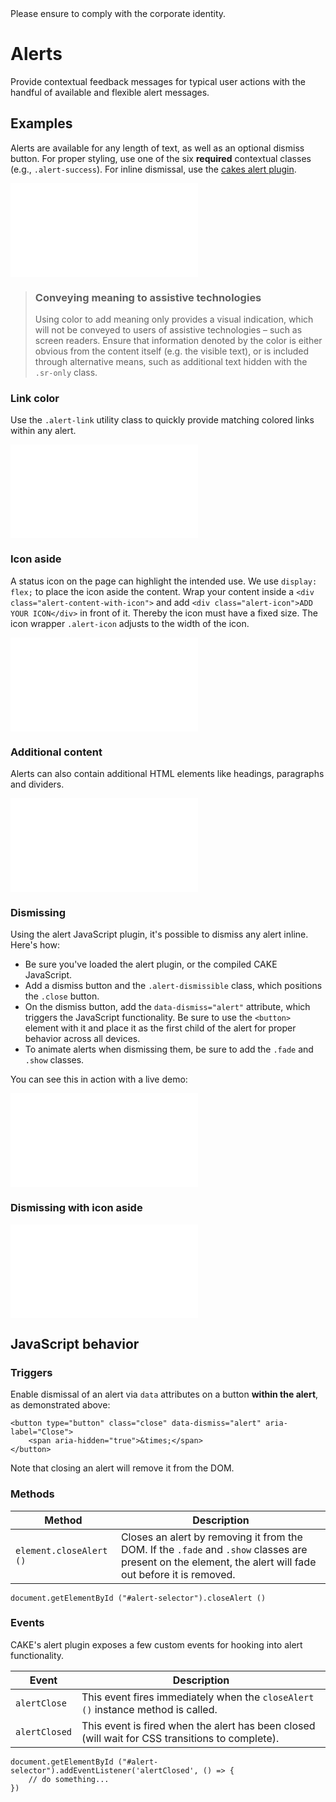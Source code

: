 <AlertInfo alertHeadline="Modifiable">
Please ensure to comply with the corporate identity.
</AlertInfo>

# Alerts

Provide contextual feedback messages for typical user actions with the handful of available and flexible alert messages.

## Examples

Alerts are available for any length of text, as well as an optional dismiss button. For proper styling, use one of the six **required** contextual classes (e.g., `.alert-success`). For inline dismissal, use the [cakes alert plugin](#examples-dismissing).

<ContentRack
    fields='
        "preview": {
            "src": "examples/AlertDefault.html",
            "type": "link"
        },
        "<html>":{
            "src": "examples/AlertDefault.html",
            "type": "content",
            "selector": "#showbox"
        }
    '
 />

![AlertDefault](examples/AlertDefault.html)

> ### Conveying meaning to assistive technologies
>
> Using color to add meaning only provides a visual indication, which will not be conveyed to users of assistive technologies – such as screen readers. Ensure that information denoted by the color is either obvious from the content itself (e.g. the visible text), or is included through alternative means, such as additional text hidden with the `.sr-only` class.

### Link color

Use the `.alert-link` utility class to quickly provide matching colored links within any alert.

<ContentRack
    fields='
        "preview": {
            "src": "examples/AlertLink.html",
            "type": "link"
        },
        "<html>":{
            "src": "examples/AlertLink.html",
            "type": "content",
            "selector": "#showbox"
        }
    '
 />

![AlertLink](examples/AlertLink.html)

### Icon aside

A status icon on the page can highlight the intended use. We use `display: flex;` to place the icon aside the content. Wrap your content inside a `<div class="alert-content-with-icon">` and add `<div class="alert-icon">ADD YOUR ICON</div>` in front of it. Thereby the icon must have a fixed size. The icon wrapper `.alert-icon` adjusts to the width of the icon.

<ContentRack
    fields='
        "preview": {
            "src": "examples/AlertIconsAside.html",
            "type": "link"
        },
        "<html>":{
            "src": "examples/AlertIconsAside.html",
            "type": "content",
            "selector": "#showbox"
        }
    '
 />

![AlertIconsAside](examples/AlertIconsAside.html)

### Additional content

Alerts can also contain additional HTML elements like headings, paragraphs and dividers.

<ContentRack
    fields='
        "preview": {
            "src": "examples/AlertAddidtionalContent.html",
            "type": "link"
        },
        "<html>":{
            "src": "examples/AlertAddidtionalContent.html",
            "type": "content",
            "selector": "#showbox"
        }
    '
 />

![AlertAddidtionalContent](examples/AlertAddidtionalContent.html)

### Dismissing

Using the alert JavaScript plugin, it's possible to dismiss any alert inline. Here's how:

- Be sure you've loaded the alert plugin, or the compiled CAKE JavaScript.
- Add a dismiss button and the `.alert-dismissible` class, which positions the `.close` button.
- On the dismiss button, add the `data-dismiss="alert"` attribute, which triggers the JavaScript functionality. Be sure to use the `<button>` element with it and place it as the first child of the alert for proper behavior across all devices.
- To animate alerts when dismissing them, be sure to add the `.fade` and `.show` classes.

You can see this in action with a live demo:

<ContentRack
    fields='
        "preview": {
            "src": "examples/AlertDismissing.html",
            "type": "link"
        },
        "<html>":{
            "src": "examples/AlertDismissing.html",
            "type": "content",
            "selector": "#showbox"
        }
    '
 />

![AlertDismissing](examples/AlertDismissing.html)

### Dismissing with icon aside

<ContentRack
    fields='
        "preview": {
            "src": "examples/AlertDismissingIconAside.html",
            "type": "link"
        },
        "<html>":{
            "src": "examples/AlertDismissingIconAside.html",
            "type": "content",
            "selector": "#showbox"
        }
    '
 />

![AlertDismissingIconAside](examples/AlertDismissingIconAside.html)

## JavaScript behavior

### Triggers

Enable dismissal of an alert via `data` attributes on a button **within the alert**, as demonstrated above:

    <button type="button" class="close" data-dismiss="alert" aria-label="Close">
        <span aria-hidden="true">&times;</span>
    </button>

Note that closing an alert will remove it from the DOM.

### Methods

| Method | Description |
|---|---|
| `element.closeAlert ()` | Closes an alert by removing it from the DOM. If the `.fade` and `.show` classes are present on the element, the alert will fade out before it is removed. |

    document.getElementById ("#alert-selector").closeAlert ()

### Events

CAKE's alert plugin exposes a few custom events for hooking into alert functionality.

| Event | Description |
|---|---|
| `alertClose` | This event fires immediately when the <code>closeAlert ()</code> instance method is called. |
| `alertClosed` | This event is fired when the alert has been closed (will wait for CSS transitions to complete). |

    document.getElementById ("#alert-selector").addEventListener('alertClosed', () => {
        // do something...
    })
